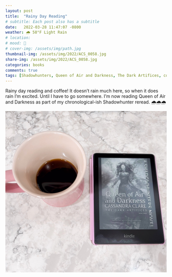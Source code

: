 ```yaml
---
layout: post
title:  "Rainy Day Reading"
# subtitle: Each post also has a subtitle
date:   2022-03-28 11:47:07 -0800
weather: 🌧 58°F Light Rain
# location: 
# mood: 🥰
# cover-img: /assets/img/path.jpg
thumbnail-img: /assets/img/2022/ACS_0058.jpg
share-img: /assets/img/2022/ACS_0058.jpg
categories: books
comments: true
tags: [Shadowhunters, Queen of Air and Darkness, The Dark Artifices, coffee ]
---
```


Rainy day reading and coffee! It doesn’t rain much here, so when it does rain I’m excited. Until I have to go somewhere. 
I’m now reading Queen of Air and Darkness as part of my chronological-ish Shadowhunter reread. 
🌧🌧🌧

![Coffee and Queen of Air and Darkness](/assets/img/2022/ACS_0058.jpg)